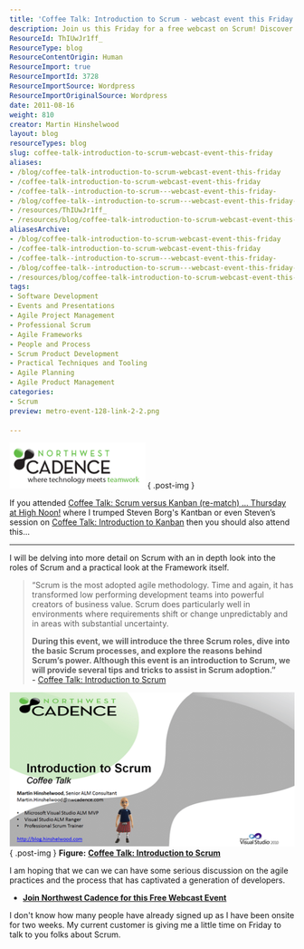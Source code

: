 ```yaml
---
title: 'Coffee Talk: Introduction to Scrum - webcast event this Friday!'
description: Join us this Friday for a free webcast on Scrum! Discover key roles, processes, and tips to enhance your agile practices and boost team performance.
ResourceId: ThIUwJr1ff_
ResourceType: blog
ResourceContentOrigin: Human
ResourceImport: true
ResourceImportId: 3728
ResourceImportSource: Wordpress
ResourceImportOriginalSource: Wordpress
date: 2011-08-16
weight: 810
creator: Martin Hinshelwood
layout: blog
resourceTypes: blog
slug: coffee-talk-introduction-to-scrum-webcast-event-this-friday
aliases:
- /blog/coffee-talk-introduction-to-scrum-webcast-event-this-friday
- /coffee-talk-introduction-to-scrum-webcast-event-this-friday
- /coffee-talk--introduction-to-scrum---webcast-event-this-friday-
- /blog/coffee-talk--introduction-to-scrum---webcast-event-this-friday-
- /resources/ThIUwJr1ff_
- /resources/blog/coffee-talk-introduction-to-scrum-webcast-event-this-friday
aliasesArchive:
- /blog/coffee-talk-introduction-to-scrum-webcast-event-this-friday
- /coffee-talk-introduction-to-scrum-webcast-event-this-friday
- /coffee-talk--introduction-to-scrum---webcast-event-this-friday-
- /blog/coffee-talk--introduction-to-scrum---webcast-event-this-friday-
- /resources/blog/coffee-talk-introduction-to-scrum-webcast-event-this-friday
tags:
- Software Development
- Events and Presentations
- Agile Project Management
- Professional Scrum
- Agile Frameworks
- People and Process
- Scrum Product Development
- Practical Techniques and Tooling
- Agile Planning
- Agile Product Management
categories:
- Scrum
preview: metro-event-128-link-2-2.png

---
```

![NWC tagline logo_transparent](images/NWC-tagline-logo_transparent-3-3.png "NWC tagline logo_transparent")
{ .post-img }

If you attended [Coffee Talk: Scrum versus Kanban (re-match) … Thursday at High Noon!](http://blog.hinshelwood.com/coffee-talk-scrum-versus-kanban-re-match-thursday-at-high-noon/) where I trumped Steven Borg's Kantban or even Steven’s session on [Coffee Talk: Introduction to Kanban](http://introtokanban-eorg.eventbrite.com/) then you should also attend this…

---

I will be delving into more detail on Scrum with an in depth look into the roles of Scrum and a practical look at the Framework itself.

> “Scrum is the most adopted agile methodology. Time and again, it has transformed low performing development teams into powerful creators of business value. Scrum does particularly well in environments where requirements shift or change unpredictably and in areas with substantial uncertainty.
>
> **During this event, we will introduce the three Scrum roles, dive into the basic Scrum processes, and explore the reasons behind Scrum’s power. Although this event is an introduction to Scrum, we will provide several tips and tricks to assist in Scrum adoption.”  
> \-** [Coffee Talk: Introduction to Scrum](http://introtoscrum.eventbrite.com/)

![image](images/image-1-1.png "image")  
{ .post-img }
**Figure:** [**Coffee Talk: Introduction to Scrum**](http://introtoscrum.eventbrite.com/)

I am hoping that we can we can have some serious discussion on the agile practices and the process that has captivated a generation of developers.

- [**Join Northwest Cadence for this Free Webcast Event**](http://introtoscrum.eventbrite.com/)

I don't know how many people have already signed up as I have been onsite for two weeks. My current customer is giving me a little time on Friday to talk to you folks about Scrum.
